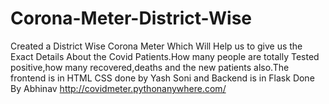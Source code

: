 # Corona-Meter-District-Wise
Created a District Wise Corona Meter Which Will Help us to give us the Exact Details About the Covid Patients.How many people are totally Tested positive,how many recovered,deaths and the new patients also.The frontend is in HTML CSS done by Yash Soni and Backend is in Flask Done By Abhinav
http://covidmeter.pythonanywhere.com/
